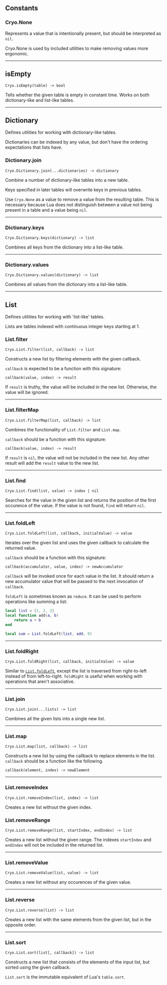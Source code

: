 ## Constants

### Cryo.None
Represents a value that is intentionally present, but should be interpreted
as `nil`.

Cryo.None is used by included utilities to make removing values more
ergonomic.

---

## isEmpty
```
Cryo.isEmpty(table) -> bool
```
Tells whether the given table is empty in constant time. Works on both dictionary-like and list-like tables.

---

## Dictionary
Defines utilities for working with dictionary-like tables.

Dictionaries can be indexed by any value, but don't have the ordering
expectations that lists have.

### Dictionary.join
```
Cryo.Dictionary.join(...dictionaries) -> dictionary
```
Combine a number of dictionary-like tables into a new table.

Keys specified in later tables will overwrite keys in previous tables.

Use `Cryo.None` as a value to remove a value from the resulting table. This
is necessary because Lua does not distinguish between a value not being
present in a table and a value being `nil`.

---

### Dictionary.keys
```
Cryo.Dictionary.keys(dictionary) -> list
```
Combines all keys from the dictionary into a list-like table.

---

### Dictionary.values
```
Cryo.Dictionary.values(dictionary) -> list
```
Combines all values from the dictionary into a list-like table.

---

## List
Defines utilities for working with 'list-like' tables.

Lists are tables indexed with continuous integer keys starting at 1.

### List.filter
```
Cryo.List.filter(list, callback) -> list
```
Constructs a new list by filtering elements with the given callback.

`callback` is expected to be a function with this signature:

```
callback(value, index) -> result
```

If `result` is truthy, the value will be included in the new list. Otherwise, the value will be ignored.

---

### List.filterMap
```
Cryo.List.filterMap(list, callback) -> list
```
Combines the functionality of `List.filter` and `List.map`.

`callback` should be a function with this signature:

```
callback(value, index) -> result
```

If `result` is `nil`, the value will not be included in the new list. Any other result will add the `result` value to the new list.

---

### List.find
```
Cryo.List.find(list, value) -> index | nil
```
Searches for the value in the given list and returns the position of the first
occurence of the value. If the value is not found, `find` will return `nil`.

---

### List.foldLeft
```
Cryo.List.foldLeft(list, callback, initialValue) -> value
```
Iterates over the given list and uses the given callback to calculate the returned
value.

`callback` should be a function with this signature:

```
callback(accumulator, value, index) -> newAccumulator
```

`callback` will be invoked once for each value in the list. It should return a new accumulator value that will be passed to the next invocation of `callback`.

`foldLeft` is sometimes known as `reduce`. It can be used to perform operations like summing a list:

```lua
local list = {1, 2, 3}
local function add(a, b)
	return a + b
end

local sum = List.foldLeft(list, add, 0)
```

---

### List.foldRight
```
Cryo.List.foldRight(list, callback, initialValue) -> value
```
Similar to [`List.foldLeft`](#list-foldLeft), except the list is traversed from right-to-left instead of from left-to-right. `foldRight` is useful when working with operations that aren't associative.

---

### List.join
```
Cryo.List.join(...lists) -> list
```
Combines all the given lists into a single new list.

---

### List.map
```
Cryo.List.map(list, callback) -> list
```
Constructs a new list by using the callback to replace elements in the list.
`callback` should be a function like the following.

```
callback(element, index) -> newElement
```

---

### List.removeIndex
```
Cryo.List.removeIndex(list, index) -> list
```
Creates a new list without the given index.

### List.removeRange
```
Cryo.List.removeRange(list, startIndex, endIndex) -> list
```
Creates a new list without the given range. The indexes `startIndex` and
`endIndex` will not be included in the returned list.

---

### List.removeValue
```
Cryo.List.removeValue(list, value) -> list
```
Creates a new list without any occurences of the given value.

---

### List.reverse
```
Cryo.List.reverse(list) -> list
```
Creates a new list with the same elements from the given list, but in the
opposite order.

---

### List.sort
```
Cryo.List.sort(list[, callback]) -> list
```
Constructs a new list that consists of the elements of the input list, but sorted using the given callback.

`List.sort` is the immutable equivalent of Lua's `table.sort`.
